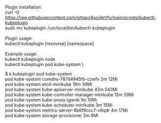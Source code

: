 Plugin installation: \
curl -O https://raw.githubusercontent.com/gitgav/AsciiArtify/main/scripts/kubectl-kubeplugin \
sudo mv kubeplugin /usr/local/bin/kubectl-kubeplugin \
\
Plugin usage: \
kubectl kubeplugin [resourse] [namespace] \
\
Example usage: \
kubectl kubeplugin node \
kubectl kubeplugin pod kube-system \


$ k kubeplugin pod kube-system\
pod     kube-system     coredns-787d4945fb-czwfx                        2m                      12Mi\
pod     kube-system     etcd-minikube                                   19m                     39Mi\
pod     kube-system     kube-apiserver-minikube                         42m                     243Mi\
pod     kube-system     kube-controller-manager-minikube                15m                     39Mi\
pod     kube-system     kube-proxy-jgwnb                                1m                      10Mi\
pod     kube-system     kube-scheduler-minikube                         3m                      15Mi\
pod     kube-system     metrics-server-6b6f9ccc7-v6qdr                  4m                      17Mi\
pod     kube-system     storage-provisioner                             2m                      8Mi
